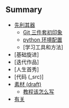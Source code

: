 ## Summary
- [先利其器](0MOOC/README.md)
	- [Git 三件套初印象](0MOOC/Git_Github_Gitbook.md)
	- [python 环境配置](0MOOC/pyenv.md)
	- [学习工具和方法]
- [基础旋进]
- [迭代作品]
- [人生首秀]
- [代码 (_src)]
- [素材 (draft)](draft/README.md)
  + [教程该怎么写](draft/how2tutorial.md)
- [有关](ABOUT.md)
